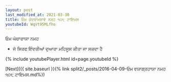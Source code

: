 ```yaml
---
layout: post
last_modified_at: 2021-03-30
title: ਓਮ ਚੰਦਰਾਮਸ਼ਾਵੇ ਨਮਹ ੧੦੮ ਟਾਇਮਸ
youtubeId: WqVt95MLfho
---
```

 
 
 ਓਮ ਘੋਚਾਰਾਯਾ ਨਮਹ  
 
 -  ਜੋ ਸਿਰਫ ਇੰਦਰੀਆਂ ਦੁਆਰਾ ਮਹਿਸੂਸ ਕੀਤਾ ਜਾ ਸਕਦਾ ਹੈ 
 
  
 
  
 
 
 
 
 
 


{% include youtubePlayer.html id=page.youtubeId %}
 
[Next]({{ site.baseurl }}{% link  split2/_posts/2016-04-09-ਓਮ ਵਯਾਗ੍ਰਹਾਯਾ ਨਮਹ ੧੦੮ ਟਾਇਮਸ.md%})
 

